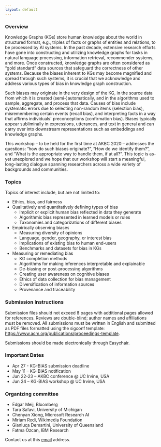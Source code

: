 ```yaml
---
layout: default
---
```


### Overview
Knowledge Graphs (KGs) store human knowledge about the world in structured format, e.g., triples of facts or graphs of entities and relations, to be processed by AI systems. In the past decade, extensive research efforts have gone into constructing and utilizing knowledge graphs for tasks in natural language processing, information retrieval, recommender systems, and more. Once constructed, knowledge graphs are often considered as “gold standard” data sources that safeguard the correctness of other systems. Because the biases inherent to KGs may become magnified and spread through such systems, it is crucial that we acknowledge and address various types of bias in knowledge graph construction. 

Such biases may originate in the very design of the KG, in the source data from which it is created (semi-)automatically, and in the algorithms used to sample, aggregate, and process that data.
Causes of bias include systematic errors due to selecting non-random items (selection bias), misremembering certain events (recall bias), and interpreting facts in a way that affirms individuals' preconceptions (confirmation bias). Biases typically appear subliminally in expressions, utterances, and text in general and can carry over into downstream representations such as embeddings and knowledge graphs. 

This workshop – to be held for the first time at AKBC 2020 – addresses the questions: “how do such biases originate?”, “How do we identify them?”, and “What is the appropriate way to handle them, if at all?”.  This topic is as-yet unexplored and we hope that our workshop will start a meaningful, long-lasting dialogue spanning researchers across a wide variety of backgrounds and communities. 

### Topics

Topics of interest include, but are not limited to:
* Ethics, bias, and fairness
* Qualitatively and quantitatively defining types of bias
  * Implicit or explicit human bias reflected in data they generate
  * Algorithmic bias represented in learned models or rules
  * Taxonomies and categorizations of different biases
* Empirically observing biases
  * Measuring diversity of opinions
  * Language, gender, geography, or interest bias
  * Implications of existing bias to human end-users
  * Benchmarks and datasets for bias in KGs
* Measuring or remediating bias
  * KG completion methods
  * Algorithms for making inferences interpretable and explainable
  * De-biasing or post-processing algorithms 
  * Creating user awareness on cognitive biases
  * Ethics of data collection for bias management
  * Diversification of information sources
  * Provenance and traceability

### Submission Instructions

Submission files should not exceed 8 pages with additional pages allowed for references. Reviews are double-blind; author names and affiliations must be removed. All submissions must be written in English and submitted as PDF files formatted using the sigconf template: https://www.acm.org/publications/proceedings-template.

Submissions should be made electronically through Easychair.

### Important Dates
* Apr 27 - KG-BIAS submission deadline
* May 11 – KG-BIAS notification
* Jun 22-23 – AKBC conference @ UC Irvine, USA
* Jun 24 – KG-BIAS workshop @ UC Irvine, USA

### Organizing committee
* Edgar Meij, Bloomberg
* Tara Safavi, University of Michigan
* Chenyan Xiong, Microsoft Research AI
* Miriam Redi, Wikimedia Foundation
* Gianluca Demartini, University of Queensland
* Fatma Özcan, IBM Research

Contact us at this <a href="mailto:kg-bias@googlegroups.com">email</a> address.
